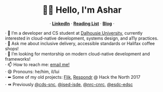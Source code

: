 <p align="center">
  <h1 align="center">👋🏽 Hello, I'm Ashar</h1>
  <p align="center">
  &middot;
    <a href="https://www.linkedin.com/in/asharsahmed/"><strong>LinkedIn</strong></a>
  &middot;
    <a href="https://github.com/asharahmed/asharahmed/blob/main/ReadingList.md"><strong>Reading List</strong></a>
  &middot;
  <a href="https://blog.aahmed.ca/posts/"><strong>Blog</strong></a>
  &middot;
  </p>
</p>

&middot; 🔭 I’m a developer and CS student at <a href="https://dal.ca">Dalhousie University</a>, currently interested in cloud-native development, systems design, and a11y practices. <br>
&middot; 💬 Ask me about inclusive delivery, accessible standards or Halifax coffee shops! <br>
&middot; 🤔 I’m looking for mentorship on modern cloud-native development and frameworks! <br>
&middot; 📫 How to reach me: [email me!](mailto:ashar@dal.ca) <br>
&middot; 😄 Pronouns: he/him, il/lui <br>
&middot; ⬅️ Some of my old projects: [Flik](https://flik.im/), [Respondr](https://devpost.com/software/respondr) @ Hack the North 2017 <br>
&middot; ⏪ Previously [@cds-snc](https://github.com/cds-snc), [@ised-isde](https://github.com/ised-isde-canada), [@nrc-cnrc](https://github.com/nrc-cnrc), [@esdc-edsc](https://github.com/esdc-edsc) <br>
<!--
**asharahmed/asharahmed** is a ✨ _special_ ✨ repository because its `README.md` (this file) appears on your GitHub profile.

Here are some ideas to get you started:

- 
-
- 👯 I’m looking to collaborate on ...
- 
- 
-
- 
- ⚡ Fun fact: ...
-->
